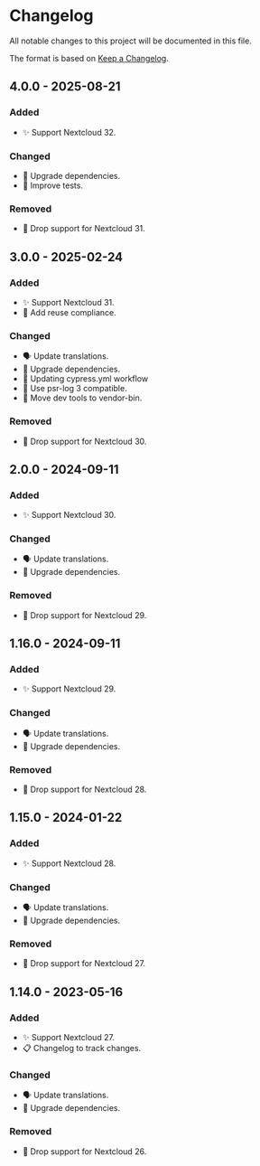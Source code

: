 <!--
  - SPDX-FileCopyrightText: 2023 Nextcloud GmbH and Nextcloud contributors
  - SPDX-License-Identifier: AGPL-3.0-or-later
-->
# Changelog

All notable changes to this project will be documented in this file.

The format is based on [Keep a Changelog](https://keepachangelog.com/en/1.1.0/).

## 4.0.0 - 2025-08-21

### Added

- ✨ Support Nextcloud 32.

### Changed

- 🔌 Upgrade dependencies.
- 🔌 Improve tests.

### Removed

- 🧹 Drop support for Nextcloud 31.

## 3.0.0 - 2025-02-24

### Added

- ✨ Support Nextcloud 31.
- 🔌 Add reuse compliance.

### Changed

- 🗣️ Update translations.
- 🔌 Upgrade dependencies.
- 🔌 Updating cypress.yml workflow
- 🔌 Use psr-log 3 compatible.
- 🔌 Move dev tools to vendor-bin.

### Removed

- 🧹 Drop support for Nextcloud 30.

## 2.0.0 - 2024-09-11

### Added

- ✨ Support Nextcloud 30.

### Changed

- 🗣️ Update translations.
- 🔌 Upgrade dependencies.

### Removed

- 🧹 Drop support for Nextcloud 29.

## 1.16.0 - 2024-09-11

### Added

- ✨ Support Nextcloud 29.

### Changed

- 🗣️ Update translations.
- 🔌 Upgrade dependencies.

### Removed

- 🧹 Drop support for Nextcloud 28.

## 1.15.0 - 2024-01-22

### Added

- ✨ Support Nextcloud 28.

### Changed

- 🗣️ Update translations.
- 🔌 Upgrade dependencies.

### Removed

- 🧹 Drop support for Nextcloud 27.

## 1.14.0 - 2023-05-16

### Added

- ✨ Support Nextcloud 27.
- 📋 Changelog to track changes.

### Changed

- 🗣️ Update translations.
- 🔌 Upgrade dependencies.

### Removed

- 🧹 Drop support for Nextcloud 26.

